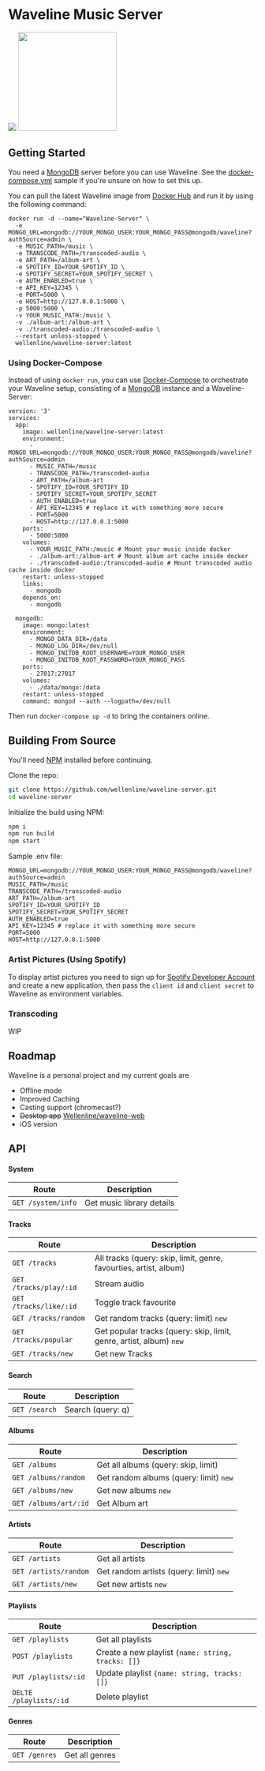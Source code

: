 # Waveline Music Server
<img src="https://preview.redd.it/3vujqpdulbi41.png?width=2756&format=png&auto=webp&s=2cd56216825a7e9d9145e6b1fb2eb7750bb079d3">

<a href="https://play.google.com/store/apps/details?id=com.waveline.app" target="_blank">
<img src="https://play.google.com/intl/en_us/badges/images/generic/en_badge_web_generic.png" width="200">
</a>

## Getting Started
You need a [MongoDB](https://www.mongodb.com/) server before you can use Waveline. See the [docker-compose.yml](https://github.com/Wellenline/waveline-server/blob/master/sample.docker-compose.yml) sample if you're unsure on how to set this up.

You can pull the latest Waveline image from [Docker Hub](https://hub.docker.com/r/wellenline/waveline-server) and run it by using the following command:

```
docker run -d --name="Waveline-Server" \
  -e MONGO_URL=mongodb://YOUR_MONGO_USER:YOUR_MONGO_PASS@mongodb/waveline?authSource=admin \
  -e MUSIC_PATH=/music \
  -e TRANSCODE_PATH=/transcoded-audio \
  -e ART_PATH=/album-art \
  -e SPOTIFY_ID=YOUR_SPOTIFY_ID \
  -e SPOTIFY_SECRET=YOUR_SPOTIFY_SECRET \
  -e AUTH_ENABLED=true \
  -e API_KEY=12345 \
  -e PORT=5000 \
  -e HOST=http://127.0.0.1:5000 \
  -p 5000:5000 \
  -v YOUR_MUSIC_PATH:/music \
  -v ./album-art:/album-art \
  -v ./transcoded-audio:/transcoded-audio \
  --restart unless-stopped \
  wellenline/waveline-server:latest
```

### Using Docker-Compose
Instead of using `docker run`, you can use [Docker-Compose](https://github.com/docker/compose) to orchestrate your Waveline setup, consisting of a [MongoDB](https://www.mongodb.com/) instance and a Waveline-Server:

```docker
version: '3'
services:
  app:
    image: wellenline/waveline-server:latest
    environment:
      - MONGO_URL=mongodb://YOUR_MONGO_USER:YOUR_MONGO_PASS@mongodb/waveline?authSource=admin
      - MUSIC_PATH=/music
      - TRANSCODE_PATH=/transcoded-audio
      - ART_PATH=/album-art
      - SPOTIFY_ID=YOUR_SPOTIFY_ID
      - SPOTIFY_SECRET=YOUR_SPOTIFY_SECRET
      - AUTH_ENABLED=true
      - API_KEY=12345 # replace it with something more secure
      - PORT=5000
      - HOST=http://127.0.0.1:5000
    ports:
      - 5000:5000
    volumes:
      - YOUR_MUSIC_PATH:/music # Mount your music inside docker
      - ./album-art:/album-art # Mount album art cache inside docker
      - ./transcoded-audio:/transcoded-audio # Mount transcoded audio cache inside docker
    restart: unless-stopped
    links:
      - mongodb
    depends_on:
      - mongodb

  mongodb:
    image: mongo:latest
    environment:
      - MONGO_DATA_DIR=/data
      - MONGO_LOG_DIR=/dev/null
      - MONGO_INITDB_ROOT_USERNAME=YOUR_MONGO_USER
      - MONGO_INITDB_ROOT_PASSWORD=YOUR_MONGO_PASS
    ports:
      - 27017:27017
    volumes:
      - ./data/mongo:/data
    restart: unless-stopped
    command: mongod --auth --logpath=/dev/null
```
Then run `docker-compose up -d` to bring the containers online.

## Building From Source

You'll need [NPM](https://www.npmjs.com/get-npm) installed before continuing.

Clone the repo:
```sh
git clone https://github.com/wellenline/waveline-server.git
cd waveline-server
```

Initialize the build using NPM:
```sh
npm i
npm run build
npm start
```

Sample .env file:
```env
MONGO_URL=mongodb://YOUR_MONGO_USER:YOUR_MONGO_PASS@mongodb/waveline?authSource=admin
MUSIC_PATH=/music
TRANSCODE_PATH=/transcoded-audio
ART_PATH=/album-art
SPOTIFY_ID=YOUR_SPOTIFY_ID
SPOTIFY_SECRET=YOUR_SPOTIFY_SECRET
AUTH_ENABLED=true
API_KEY=12345 # replace it with something more secure
PORT=5000
HOST=http://127.0.0.1:5000
```

### Artist Pictures (Using Spotify)
To display artist pictures you need to sign up for [Spotify Developer Account](https://developer.spotify.com/dashboard/login) and create a new application, then pass the `client id` and `client secret` to Waveline as environment variables.

### Transcoding
WIP

## Roadmap
Waveline is a personal project and my current goals are

* Offline mode
* Improved Caching
* Casting support (chromecast?)
* <strike>Desktop app</strike>  [Wellenline/waveline-web](https://github.com/Wellenline/waveline-web)
* iOS version


## API
#### System
| Route                  | Description                                                         |
|------------------------|---------------------------------------------------------------------|
| `GET /system/info`     | Get music library details                                           |


#### Tracks
| Route                  | Description                                                         |
|------------------------|---------------------------------------------------------------------|
| `GET /tracks`          | All tracks (query: skip, limit, genre, favourties, artist, album)   |
| `GET /tracks/play/:id` | Stream audio                                                        |
| `GET /tracks/like/:id` | Toggle track favourite                                              |
| `GET /tracks/random`   | Get random tracks (query: limit) `new`                              |
| `GET /tracks/popular`  | Get popular tracks (query: skip, limit, genre, artist, album) `new` |
| `GET /tracks/new`      | Get new Tracks                                                      |

#### Search
| Route                  | Description                                                         |
|------------------------|---------------------------------------------------------------------|
|`GET /search`           | Search (query: q)                                                   |

#### Albums
| Route                  | Description                                                         |
|------------------------|---------------------------------------------------------------------|
| `GET /albums`          | Get all albums (query: skip, limit)                                 |
| `GET /albums/random`   | Get random albums (query: limit) `new`                              |
| `GET /albums/new`      | Get new albums `new`                                                |
| `GET /albums/art/:id`  | Get Album art                                                       |


#### Artists
| Route                  | Description                                                         |
|------------------------|---------------------------------------------------------------------|
| `GET /artists`         | Get all artists                                                     |
| `GET /artists/random`  | Get random artists (query: limit) `new`                             |
| `GET /artists/new`     | Get new artists `new`                                               |


#### Playlists
| Route                  | Description                                                         |
|------------------------|---------------------------------------------------------------------|
| `GET /playlists`       | Get all playlists                                                   |
| `POST /playlists`      | Create a new playlist `{name: string, tracks: []}`                  |
| `PUT /playlists/:id`   | Update playlist `{name: string, tracks: []}`                        |
| `DELTE /playlists/:id` | Delete playlist                                                     |

#### Genres
| Route                  | Description                                                         |
|------------------------|---------------------------------------------------------------------|
| `GET /genres`          | Get all genres                                                      |
